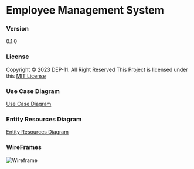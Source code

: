 # Employee Management System

### Version
0.1.0

### License
Copyright &copy; 2023 DEP-11. All Right Reserved
This Project is licensed under this [MIT License](License.txt)

### Use Case Diagram
[Use Case Diagram](UCD.pdf)

### Entity Resources Diagram
[Entity Resources Diagram](ERD.pdf)

### WireFrames
![Wireframe](Wireframes.png)
